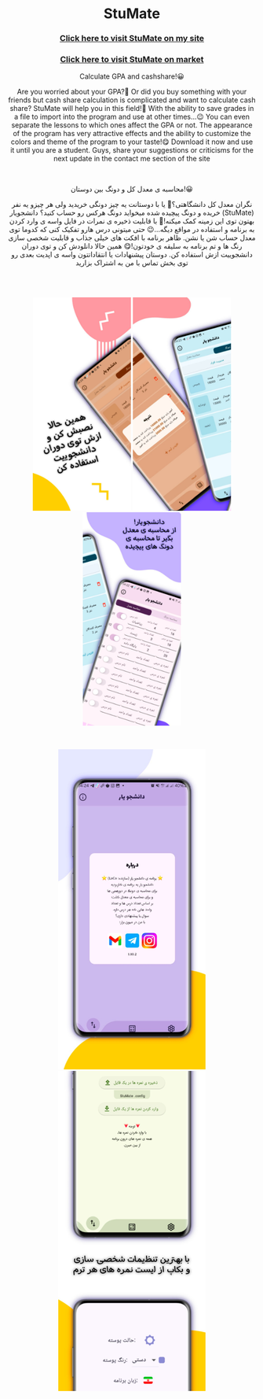 <h1 align="center"> StuMate </h1>
<h3 align="center"> <a href="https://loco81.ir/skills/StuMate"> Click here to visit StuMate on my site </a> </h3>
<h3 align="center"> <a href="http://cafebazaar.ir/app/?id=com.LoCo.StuMate&ref=share"> Click here to visit StuMate on market </a> </h3>
<p align="center"> Calculate GPA and cashshare!😀 </p>
<p align="center"> Are you worried about your GPA?🤔 Or did you buy something with your friends but cash share calculation  is complicated and want to calculate cash share? StuMate will help you in this field!🤩 With the ability to save grades in a file to import into the program and use at other times...😉 You can even separate the lessons to which ones affect the GPA or not. The appearance of the program has very attractive effects and the ability to customize the colors and theme of the program to your taste!😋 Download it now and use it until you are a student. Guys, share your suggestions or criticisms for the next update in the contact me section of the site </p>
<br>
<p align="center"> محاسبه ی معدل کل و دونگ بین دوستان!😀 </p>
<p align="center"> نگران معدل کل دانشگاهتی؟🤔 یا با دوستانت یه چیز دونگی خریدید ولی هر چیزو یه نفر خریده و دونگ پیچیده شده میخواید دونگ هرکس رو حساب کنید؟ دانشجویار (StuMate) بهتون توی این زمینه کمک میکنه!🤩 با قابلیت ذخیره ی نمرات در فایل واسه ی وارد کردن به برنامه و استفاده در مواقع دیگه...😉 حتی میتونی درس هارو تفکیک کنی که کدوما توی معدل حساب شن یا نشن. ظاهر برنامه با افکت های خیلی جذاب و قابلیت شخصی سازی رنگ ها و تم برنامه به سلیقه ی خودتون!😋 همین حالا دانلودش کن و توی دوران دانشجوییت ازش استفاده کن. دوستان پیشنهادات یا انتقاداتتون واسه ی اپدیت بعدی رو توی بخش تماس با من به اشتراک بزارید </p>
<br>
<br>
<div align="center">
  <p align="center">
    <img width="200" src="/images/03.jpg" alt="StuMate" />
    <img width="200" src="/images/02.jpg" alt="StuMate" />
    <img width="200" src="/images/01.jpg" alt="StuMate" />
  </p>
</div>
<br>
<div align="center">
  <p align="center">
    <img width="300" src="/images/05.jpg" alt="StuMate" />
    <img width="300" src="/images/04.jpg" alt="StuMate" />
  </p>
</div>
<br>
